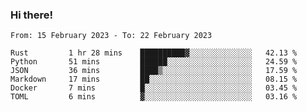 ### Hi there!

<!--START_SECTION:waka-->

```text
From: 15 February 2023 - To: 22 February 2023

Rust         1 hr 28 mins    ██████████▓░░░░░░░░░░░░░░   42.13 %
Python       51 mins         ██████░░░░░░░░░░░░░░░░░░░   24.59 %
JSON         36 mins         ████▒░░░░░░░░░░░░░░░░░░░░   17.59 %
Markdown     17 mins         ██░░░░░░░░░░░░░░░░░░░░░░░   08.15 %
Docker       7 mins          █░░░░░░░░░░░░░░░░░░░░░░░░   03.45 %
TOML         6 mins          ▓░░░░░░░░░░░░░░░░░░░░░░░░   03.16 %
```

<!--END_SECTION:waka-->
